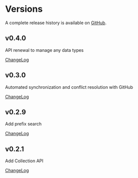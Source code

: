 # Versions

A complete release history is available on [GitHub](https://github.com/sosuisen/git-documentdb/releases).

## v0.4.0

API renewal to manage any data types

[ChangeLog](https://github.com/sosuisen/git-documentdb/releases/tag/v0.4.0)

## v0.3.0

Automated synchronization and conflict resolution with GitHub

[ChangeLog](https://github.com/sosuisen/git-documentdb/releases/tag/v0.3.0)

## v0.2.9

Add prefix search

[ChangeLog](https://github.com/sosuisen/git-documentdb/releases/tag/v0.2.9)

## v0.2.1

Add Collection API

[ChangeLog](https://github.com/sosuisen/git-documentdb/releases/tag/v0.2.1)
